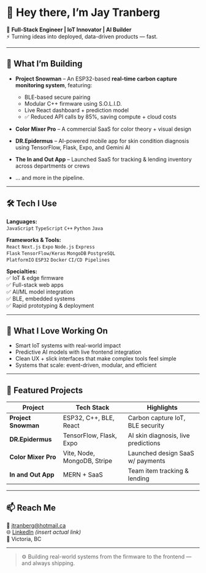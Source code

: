 # 👋 Hey there, I’m Jay Tranberg

🧠 **Full-Stack Engineer | IoT Innovator | AI Builder**  
⚡ Turning ideas into deployed, data-driven products — fast.

---

## 🔧 What I’m Building

- **Project Snowman** – An ESP32-based **real-time carbon capture monitoring system**, featuring:
  - BLE-based secure pairing
  - Modular C++ firmware using S.O.L.I.D.
  - Live React dashboard + prediction model
  - ✅ Reduced API calls by 85%, saving compute + cloud costs

- **Color Mixer Pro** – A commercial SaaS for color theory + visual design
- **DR.Epidermus** – AI-powered mobile app for skin condition diagnosis using TensorFlow, Flask, Expo, and Gemini AI
- **The In and Out App** – Launched SaaS for tracking & lending inventory across departments or crews
- ... and more in the pipeline.

---

## 🛠 Tech I Use

**Languages:**  
`JavaScript` `TypeScript` `C++` `Python` `Java`

**Frameworks & Tools:**  
`React` `Next.js` `Expo` `Node.js` `Express`  
`Flask` `TensorFlow/Keras` `MongoDB` `PostgreSQL`  
`PlatformIO` `ESP32` `Docker` `CI/CD Pipelines`

**Specialties:**  
✅ IoT & edge firmware  
✅ Full-stack web apps  
✅ AI/ML model integration  
✅ BLE, embedded systems  
✅ Rapid prototyping & deployment

---

## 🧩 What I Love Working On

- Smart IoT systems with real-world impact  
- Predictive AI models with live frontend integration  
- Clean UX + slick interfaces that make complex tools feel simple  
- Systems that scale: event-driven, modular, and efficient

---

## 🧪 Featured Projects

| Project           | Tech Stack                | Highlights                         |
|------------------|---------------------------|------------------------------------|
| **Project Snowman** | ESP32, C++, BLE, React      | Carbon capture IoT, BLE security   |
| **DR.Epidermus**   | TensorFlow, Flask, Expo     | AI skin diagnosis, live predictions |
| **Color Mixer Pro**| Vite, Node, MongoDB, Stripe | Launched design SaaS w/ payments   |
| **In and Out App** | MERN + SaaS                | Team item tracking & lending       |

---

## 📫 Reach Me

📧 jtranberg@hotmail.ca  
🌐 [LinkedIn](https://www.linkedin.com/in/your-profile) *(insert actual link)*  
📍 Victoria, BC

---

> ⚙️ Building real-world systems from the firmware to the frontend — and always shipping.

